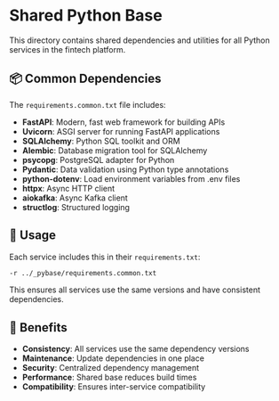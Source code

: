 # Shared Python Base

This directory contains shared dependencies and utilities for all Python services in the fintech platform.

## 📦 Common Dependencies

The `requirements.common.txt` file includes:

- **FastAPI**: Modern, fast web framework for building APIs
- **Uvicorn**: ASGI server for running FastAPI applications
- **SQLAlchemy**: Python SQL toolkit and ORM
- **Alembic**: Database migration tool for SQLAlchemy
- **psycopg**: PostgreSQL adapter for Python
- **Pydantic**: Data validation using Python type annotations
- **python-dotenv**: Load environment variables from .env files
- **httpx**: Async HTTP client
- **aiokafka**: Async Kafka client
- **structlog**: Structured logging

## 🔧 Usage

Each service includes this in their `requirements.txt`:

```txt
-r ../_pybase/requirements.common.txt
```

This ensures all services use the same versions and have consistent dependencies.

## 🚀 Benefits

- **Consistency**: All services use the same dependency versions
- **Maintenance**: Update dependencies in one place
- **Security**: Centralized dependency management
- **Performance**: Shared base reduces build times
- **Compatibility**: Ensures inter-service compatibility
